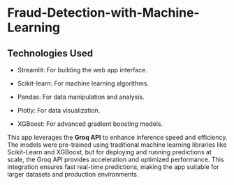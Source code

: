 # Fraud-Detection-with-Machine-Learning

## Technologies Used

- Streamlit: For building the web app interface.

- Scikit-learn: For machine learning algorithms.

- Pandas: For data manipulation and analysis.

- Plotly: For data visualization.

- XGBoost: For advanced gradient boosting models.

This app leverages the **Groq API** to enhance inference speed and efficiency. The models were pre-trained using traditional machine learning libraries like Scikit-Learn and XGBoost, but for deploying and running predictions at scale, the Groq API provides acceleration and optimized performance. This integration ensures fast real-time predictions, making the app suitable for larger datasets and production environments.
